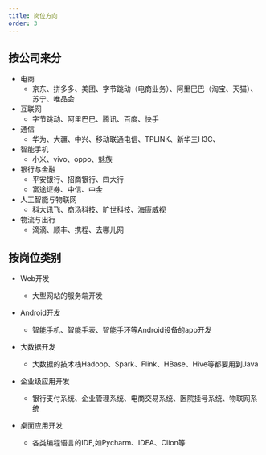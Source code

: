 ```yaml
---
title: 岗位方向
order: 3
---
```


## 按公司来分
- 电商
  - 京东、拼多多、美团、字节跳动（电商业务）、阿里巴巴（淘宝、天猫）、苏宁、唯品会
- 互联网
  - 字节跳动、阿里巴巴、腾讯、百度、快手
- 通信
  - 华为、大疆、中兴、移动联通电信、TPLINK、新华三H3C、
- 智能手机
  - 小米、vivo、oppo、魅族
- 银行与金融
  - 平安银行、招商银行、四大行
  - 富途证券、中信、中金
- 人工智能与物联网
  - 科大讯飞、商汤科技、旷世科技、海康威视
- 物流与出行
  - 滴滴、顺丰、携程、去哪儿网

## 按岗位类别
- Web开发
  - 大型网站的服务端开发

- Android开发
  - 智能手机、智能手表、智能手环等Android设备的app开发

- 大数据开发
  - 大数据的技术栈Hadoop、Spark、Flink、HBase、Hive等都要用到Java
  
- 企业级应用开发
  - 银行支付系统、企业管理系统、电商交易系统、医院挂号系统、物联网系统

- 桌面应用开发
  - 各类编程语言的IDE,如Pycharm、IDEA、Clion等